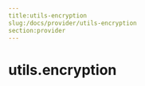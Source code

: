 ```yaml
---
title:utils-encryption
slug:/docs/provider/utils-encryption
section:provider
---
```

<a name="utils.encryption"></a>
# utils.encryption

